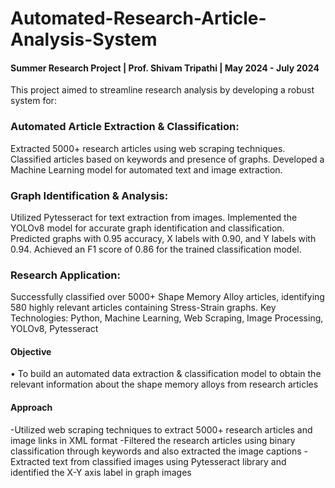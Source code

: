 # Automated-Research-Article-Analysis-System
#### Summer Research Project | Prof. Shivam Tripathi | May 2024 - July 2024

This project aimed to streamline research analysis by developing a robust system for:

### Automated Article Extraction & Classification:
Extracted 5000+ research articles using web scraping techniques.
Classified articles based on keywords and presence of graphs.
Developed a Machine Learning model for automated text and image extraction.

### Graph Identification & Analysis:
Utilized Pytesseract for text extraction from images.
Implemented the YOLOv8 model for accurate graph identification and classification.
Predicted graphs with 0.95 accuracy, X labels with 0.90, and Y labels with 0.94.
Achieved an F1 score of 0.86 for the trained classification model.

### Research Application: 
Successfully classified over 5000+ Shape Memory Alloy articles, identifying 580 highly relevant articles containing Stress-Strain graphs.
Key Technologies: Python, Machine Learning, Web Scraping, Image Processing, YOLOv8, Pytesseract

#### Objective 
• To build an automated data extraction & classification model to obtain the relevant information about the shape memory alloys from research articles
#### Approach
-Utilized web scraping techniques to extract 5000+ research articles and image links in XML format
-Filtered the research articles using binary classification through keywords and also extracted the image captions
-Extracted text from classified images using Pytesseract library and identified the X-Y axis label in graph images

